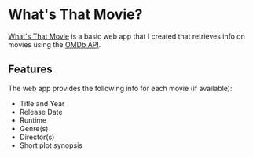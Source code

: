 # What's That Movie?

[What's That Movie](https://tianyizheng02.github.io/whats-that-movie/) is a basic web app that I created that retrieves info on movies using the [OMDb API](https://www.omdbapi.com/).

## Features

The web app provides the following info for each movie (if available):
- Title and Year
- Release Date
- Runtime
- Genre(s)
- Director(s)
- Short plot synopsis
